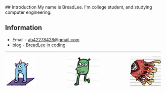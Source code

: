 <p align="center>
 <img src="https://github.com/BreadLeee/BreadLeee/blob/main/Hello.gif" height="100x">
</p>
## Introduction
 My name is BreadLee. I'm college student, and studying computer engineering.

## Information
- Email - ab42278428@gmail.com
- blog - [BreadLee in coding](https://breadlee.tistory.com/)

<hr>
<img align="left" src="https://github.com/BreadLeee/BreadLeee/blob/main/Blue%233.png" height="100x">
<img align="right" src="https://github.com/BreadLeee/BreadLeee/blob/main/Red%233.jpeg" height="100x">
<p align="center">
 <img src="https://github.com/BreadLeee/BreadLeee/blob/main/Green%232.png" height="100x">
</p>


<!--
**Coryeo/Coryeo** is a ✨ _special_ ✨ repository because its `README.md` (this file) appears on your GitHub profile.

Here are some ideas to get you started:

- 🔭 I’m currently working on ...
- 🌱 I’m currently learning ...
- 👯 I’m looking to collaborate on ...
- 🤔 I’m looking for help with ...
- 💬 Ask me about ...
- 📫 How to reach me: ...
- 😄 Pronouns: ...
- ⚡ Fun fact: ...
-->
